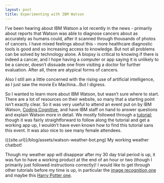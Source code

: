 ```yaml
---
layout: post
title: Experimenting with IBM Watson
---
```


I’ve been hearing about IBM Watson a lot recently in the news - primarily about reports that Watson was able to diagnose cancers about as accurately as humans could, after it scanned through thousands of photos of cancers. I have mixed feelings about this - more healthcare diagnostic tools is good and so increasing access to knowledge. But not all problems can be solved by technology alone. A biopsy is critical to knowing if there is indeed a cancer, and I hope having a computer or app saying it is unlikely to be a cancer, doesn’t dissuade one from visiting a doctor for further evaluation. After all, there are atypical forms of cancers.

Also I still am a little concerned with the rising use of artificial intelligence, as I just saw the movie Ex Machina…But I digress.

So I wanted to learn more about IBM Watson, but wasn’t sure where to start. There are a lot of resources on their website, so many that a starting point isn’t exactly clear. So it was very useful to attend an event put on by IBM Watson, [Coding Cognitive](http://www.acehotel.com/about/coding-cognitive), and have IBM staff on hand to answer questions and explain Watson more in detail. We mostly followed through a [tutorial](https://github.com/watson-developer-cloud/text-bot); though it was fairly straightforward to follow along the tutorial and get a working app up, I wouldn’t have even known how to find this tutorial sans this event. It was also nice to see many female attendees.

({{site.url}}/blog/assets/watson-weather-bot.png)
My working weather chatbot!

Though my weather app will disappear after my 30 day trial period is up, it was fun to have a working product at the end of an hour or two (though I primarily just followed instructions correctly)! I would like to get through other tutorials before my time is up, in particular the [image recognition one](https://www.ibm.com/us-en/marketplace/learning-lab/use-cases/use-deep-learning-to-analyze-images) and maybe this [Harry Potter one](https://www.ibm.com/us-en/marketplace/learning-lab/use-cases/build-harry-potter-sorting-hat).
